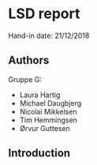 # LSD report

Hand-in date: 21/12/2018

## Authors
Gruppe G:
- Laura Hartig
- Michael Daugbjerg
- Nicolai Mikkelsen
- Tim Hemmingsen
- Ørvur Guttesen

## Introduction
